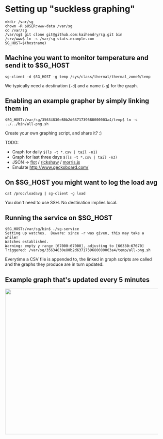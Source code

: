 # Setting up "suckless graphing"

	mkdir /var/sg
	chown -R $USER:www-data /var/sg
	cd /var/sg
	/var/sg$ git clone git@github.com:kaihendry/sg.git bin
	/srv/www$ ln -s /var/sg stats.example.com
	SG_HOST=$(hostname)

## Machine you want to monitor temperature and send it to $SG_HOST

	sg-client -d $SG_HOST -g temp /sys/class/thermal/thermal_zone0/temp

We typically need a destination (`-d`) and a name (`-g`) for the graph.

## Enabling an example grapher by simply linking them in

	$SG_HOST:/var/sg/35634830e80b2d6371739680000003a4/temp$ ln -s ../../bin/all-png.sh

Create your own graphing script, and share it? :)

TODO:

* Graph for daily `$(ls -t *.csv | tail -n1)`
* Graph for last three days `$(ls -t *.csv | tail -n3)`
* JSON &rarr; [flot](http://www.flotcharts.org/) / [rickshaw](http://code.shutterstock.com/rickshaw/) / [morris.js](http://www.oesmith.co.uk/morris.js/)
* Emulate http://www.geckoboard.com/

## On $SG_HOST you might want to log the load avg

	cat /proc/loadavg | sg-client -g load

You don't need to use SSH. No destination implies local.

## Running the service on $SG_HOST

	$SG_HOST:/var/sg/bin$ ./sg-service
	Setting up watches.  Beware: since -r was given, this may take a while!
	Watches established.
	Warning: empty y range [67000:67000], adjusting to [66330:67670]
	Triggered: /var/sg/35634830e80b2d6371739680000003a4/temp/all-png.sh

Everytime a CSV file is appended to, the linked in graph scripts are called and
the graphs they produce are in turn updated.

## Example graph that's updated every 5 minutes

<img width=640 height=480 src=http://stats.webconverger.org/35634830e80b2d6371739680000003a4/temp/all.png>
